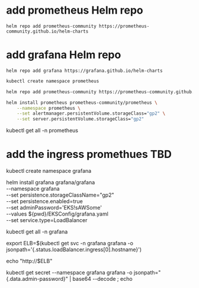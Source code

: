 # add prometheus Helm repo

```helm repo add prometheus-community https://prometheus-community.github.io/helm-charts```

# add grafana Helm repo

```helm repo add grafana https://grafana.github.io/helm-charts```

```sh {"id":"01J87W24JHB4G2J2K78S6TQ10K"}
kubectl create namespace prometheus

helm repo add prometheus-community https://prometheus-community.github.io/helm-charts

helm install prometheus prometheus-community/prometheus \
    --namespace prometheus \
    --set alertmanager.persistentVolume.storageClass="gp2" \
    --set server.persistentVolume.storageClass="gp2"

```

kubectl get all -n prometheus

# add the ingress promethues TBD

kubectl create namespace grafana

helm install grafana grafana/grafana   
--namespace grafana   
--set persistence.storageClassName="gp2"   
--set persistence.enabled=true   
--set adminPassword='EKS!sAWSome'   
--values ${pwd}/EKSConfig/grafana.yaml   
--set service.type=LoadBalancer

kubectl get all -n grafana

export ELB=$(kubectl get svc -n grafana grafana -o jsonpath='{.status.loadBalancer.ingress[0].hostname}')

echo "http://$ELB"

kubectl get secret --namespace grafana grafana -o jsonpath="{.data.admin-password}" | base64 --decode ; echo